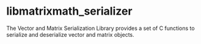 # libmatrixmath_serializer
The Vector and Matrix Serialization Library provides a set of C functions to serialize and deserialize vector and matrix objects.
